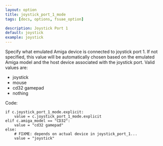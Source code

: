 ```yaml
---
layout: option
title: joystick_port_1_mode
tags: [docs, options, fsuae_option]

description: Joystick Port 1
default: joystick
example: joystick
---
```


Specify what emulated Amiga device is connected to joystick port 1. If not
specified, this value will be automatically chosen based on the emulated
Amiga model and the host device associated with the joystick port.
Valid values are:

* joystick
* mouse
* cd32 gamepad
* nothing

Code:

    if c.joystick_port_1_mode.explicit:
        value = c.joystick_port_1_mode.explicit
    elif c.amiga_model == "CD32":
        value = "cd32 gamepad"
    else:
        # FIXME: depends on actual device in joystick_port_1...
        value = "joystick"
